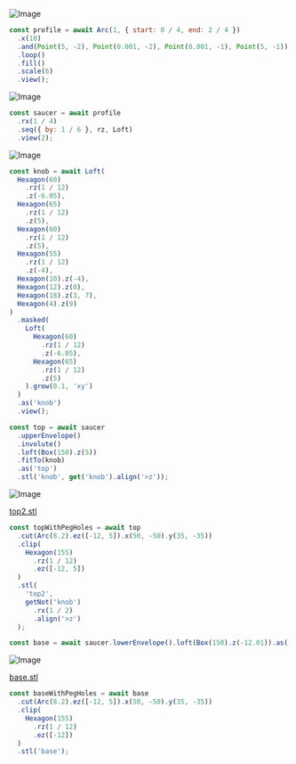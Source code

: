 ![Image](saucer.md.profile.png)

```JavaScript
const profile = await Arc(1, { start: 0 / 4, end: 2 / 4 })
  .x(10)
  .and(Point(5, -2), Point(0.001, -2), Point(0.001, -1), Point(5, -1))
  .loop()
  .fill()
  .scale(6)
  .view();
```

![Image](saucer.md.saucer_2.png)

```JavaScript
const saucer = await profile
  .rx(1 / 4)
  .seq({ by: 1 / 6 }, rz, Loft)
  .view(2);
```

![Image](saucer.md.knob.png)

```JavaScript
const knob = await Loft(
  Hexagon(60)
    .rz(1 / 12)
    .z(-6.05),
  Hexagon(65)
    .rz(1 / 12)
    .z(5),
  Hexagon(60)
    .rz(1 / 12)
    .z(5),
  Hexagon(55)
    .rz(1 / 12)
    .z(-4),
  Hexagon(10).z(-4),
  Hexagon(12).z(0),
  Hexagon(18).z(3, 7),
  Hexagon(4).z(9)
)
  .masked(
    Loft(
      Hexagon(60)
        .rz(1 / 12)
        .z(-6.05),
      Hexagon(65)
        .rz(1 / 12)
        .z(5)
    ).grow(0.1, 'xy')
  )
  .as('knob')
  .view();
```

```JavaScript
const top = await saucer
  .upperEnvelope()
  .involute()
  .loft(Box(150).z(5))
  .fitTo(knob)
  .as('top')
  .stl('knob', get('knob').align('>z'));
```

![Image](saucer.md.topWithPegHoles_top2.png)

[top2.stl](saucer.top2.stl)

```JavaScript
const topWithPegHoles = await top
  .cut(Arc(8.2).ez([-12, 5]).x(50, -50).y(35, -35))
  .clip(
    Hexagon(155)
      .rz(1 / 12)
      .ez([-12, 5])
  )
  .stl(
    'top2',
    getNot('knob')
      .rx(1 / 2)
      .align('>z')
  );
```

```JavaScript
const base = await saucer.lowerEnvelope().loft(Box(150).z(-12.01)).as('base');
```

![Image](saucer.md.baseWithPegHoles_base.png)

[base.stl](saucer.base.stl)

```JavaScript
const baseWithPegHoles = await base
  .cut(Arc(8.2).ez([-12, 5]).x(50, -50).y(35, -35))
  .clip(
    Hexagon(155)
      .rz(1 / 12)
      .ez([-12])
  )
  .stl('base');
```
